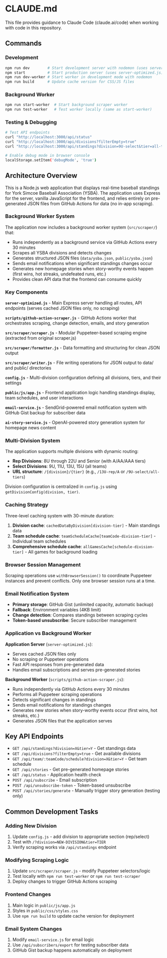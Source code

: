 # CLAUDE.md

This file provides guidance to Claude Code (claude.ai/code) when working with code in this repository.

## Commands

### Development
```bash
npm run dev        # Start development server with nodemon (uses server-optimized.js)
npm start          # Start production server (uses server-optimized.js)
npm run dev-worker # Start worker in development mode with nodemon
npm run build      # Update cache version for CSS/JS files
```

### Background Worker
```bash
npm run start-worker  # Start background scraper worker
npm run test-worker   # Test worker locally (same as start-worker)
```

### Testing & Debugging
```bash
# Test API endpoints
curl "http://localhost:3000/api/status"
curl "http://localhost:3000/api/divisions?filterEmpty=true"
curl "http://localhost:3000/api/standings?division=9U-select&tier=all-tiers"

# Enable debug mode in browser console
localStorage.setItem('debugMode', 'true')
```

## Architecture Overview

This is a Node.js web application that displays real-time baseball standings for York Simcoe Baseball Association (YSBA). The application uses Express for the server, vanilla JavaScript for the frontend, and relies entirely on pre-generated JSON files from GitHub Actions for data (no in-app scraping).

### Background Worker System

The application now includes a background worker system (`src/scraper/`) that:
- Runs independently as a background service via GitHub Actions every 30 minutes
- Scrapes all YSBA divisions and detects changes
- Generates structured JSON files (`data/ysba.json`, `public/ysba.json`)
- Sends email notifications when significant standings changes occur
- Generates new homepage stories when story-worthy events happen (first wins, hot streaks, undefeated runs, etc.)
- Provides clean API data that the frontend can consume quickly

### Key Components

**`server-optimized.js`** - Main Express server handling all routes, API endpoints (serves cached JSON files only, no scraping)

**`scripts/github-action-scraper.js`** - GitHub Actions worker that orchestrates scraping, change detection, emails, and story generation

**`src/scraper/scraper.js`** - Modular Puppeteer-based scraping engine (extracted from original scraper.js)

**`src/scraper/formatter.js`** - Data formatting and structuring for clean JSON output

**`src/scraper/writer.js`** - File writing operations for JSON output to data/ and public/ directories

**`config.js`** - Multi-division configuration defining all divisions, tiers, and their settings

**`public/js/app.js`** - Frontend application logic handling standings display, team schedules, and user interactions

**`email-service.js`** - SendGrid-powered email notification system with GitHub Gist backup for subscriber data

**`ai-story-service.js`** - OpenAI-powered story generation system for homepage news content

### Multi-Division System

The application supports multiple divisions with dynamic routing:
- **Rep Divisions**: 8U through 22U and Senior (with A/AA/AAA tiers)
- **Select Divisions**: 9U, 11U, 13U, 15U (all teams)
- **URL structure**: `/{division}/{tier}` (e.g., `/13U-rep/A` or `/9U-select/all-tiers`)

Division configuration is centralized in `config.js` using `getDivisionConfig(division, tier)`.

### Caching Strategy

Three-level caching system with 30-minute duration:
1. **Division cache**: `cachedDataByDivision[division-tier]` - Main standings data
2. **Team schedule cache**: `teamScheduleCache[teamCode-division-tier]` - Individual team schedules  
3. **Comprehensive schedule cache**: `allGamesCache[schedule-division-tier]` - All games for background loading

### Browser Session Management

Scraping operations use `withBrowserSession()` to coordinate Puppeteer instances and prevent conflicts. Only one browser session runs at a time.

### Email Notification System

- **Primary storage**: GitHub Gist (unlimited capacity, automatic backup)
- **Fallback**: Environment variables (4KB limit)
- **Change detection**: Compares standings between scraping cycles
- **Token-based unsubscribe**: Secure subscriber management

### Application vs Background Worker

**Application Server** (`server-optimized.js`):
- Serves cached JSON files only
- No scraping or Puppeteer operations
- Fast API responses from pre-generated data
- Handles email subscriptions and serves pre-generated stories

**Background Worker** (`scripts/github-action-scraper.js`):
- Runs independently via GitHub Actions every 30 minutes
- Performs all Puppeteer scraping operations
- Detects significant changes in standings
- Sends email notifications for standings changes
- Generates new stories when story-worthy events occur (first wins, hot streaks, etc.)
- Generates JSON files that the application serves

## Key API Endpoints

- `GET /api/standings?division=X&tier=Y` - Get standings data
- `GET /api/divisions?filterEmpty=true` - Get available divisions
- `GET /api/team/:teamCode/schedule?division=X&tier=Y` - Get team schedule
- `GET /api/stories` - Get pre-generated homepage stories
- `GET /api/status` - Application health check
- `POST /api/subscribe` - Email subscription
- `POST /api/unsubscribe-token` - Token-based unsubscribe
- `POST /api/stories/generate` - Manually trigger story generation (testing only)

## Common Development Tasks

### Adding New Division
1. Update `config.js` - add division to appropriate section (rep/select)
2. Test with `/?division=NEW-DIVISION&tier=TIER`
3. Verify scraping works via `/api/standings` endpoint

### Modifying Scraping Logic
1. Update `src/scraper/scraper.js` - modify Puppeteer selectors/logic
2. Test locally with `npm run test-worker` or `npm run test-scraper`
3. Deploy changes to trigger GitHub Actions scraping

### Frontend Changes
1. Main logic in `public/js/app.js`
2. Styles in `public/css/styles.css`
3. Use `npm run build` to update cache version for deployment

### Email System Changes
1. Modify `email-service.js` for email logic
2. Use `/api/subscribers/export` for testing subscriber data
3. GitHub Gist backup happens automatically on deployment